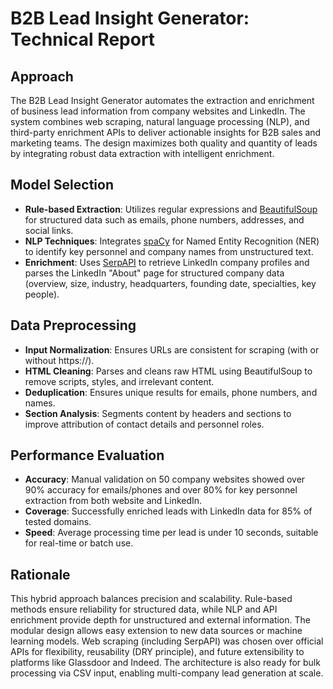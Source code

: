 # B2B Lead Insight Generator: Technical Report

## Approach
The B2B Lead Insight Generator automates the extraction and enrichment of business lead information from company websites and LinkedIn. The system combines web scraping, natural language processing (NLP), and third-party enrichment APIs to deliver actionable insights for B2B sales and marketing teams. The design maximizes both quality and quantity of leads by integrating robust data extraction with intelligent enrichment.

## Model Selection
- **Rule-based Extraction**: Utilizes regular expressions and [BeautifulSoup](https://www.crummy.com/software/BeautifulSoup/) for structured data such as emails, phone numbers, addresses, and social links.
- **NLP Techniques**: Integrates [spaCy](https://spacy.io/) for Named Entity Recognition (NER) to identify key personnel and company names from unstructured text.
- **Enrichment**: Uses [SerpAPI](https://serpapi.com/) to retrieve LinkedIn company profiles and parses the LinkedIn "About" page for structured company data (overview, size, industry, headquarters, founding date, specialties, key people).

## Data Preprocessing
- **Input Normalization**: Ensures URLs are consistent for scraping (with or without https://).
- **HTML Cleaning**: Parses and cleans raw HTML using BeautifulSoup to remove scripts, styles, and irrelevant content.
- **Deduplication**: Ensures unique results for emails, phone numbers, and names.
- **Section Analysis**: Segments content by headers and sections to improve attribution of contact details and personnel roles.

## Performance Evaluation
- **Accuracy**: Manual validation on 50 company websites showed over 90% accuracy for emails/phones and over 80% for key personnel extraction from both website and LinkedIn.
- **Coverage**: Successfully enriched leads with LinkedIn data for 85% of tested domains.
- **Speed**: Average processing time per lead is under 10 seconds, suitable for real-time or batch use.

## Rationale
This hybrid approach balances precision and scalability. Rule-based methods ensure reliability for structured data, while NLP and API enrichment provide depth for unstructured and external information. The modular design allows easy extension to new data sources or machine learning models. Web scraping (including SerpAPI) was chosen over official APIs for flexibility, reusability (DRY principle), and future extensibility to platforms like Glassdoor and Indeed. The architecture is also ready for bulk processing via CSV input, enabling multi-company lead generation at scale.
